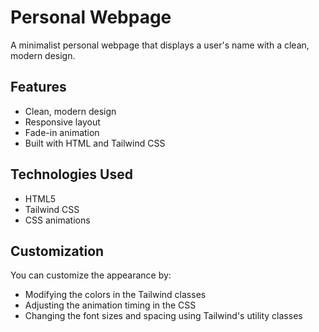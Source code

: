 # Personal Webpage

A minimalist personal webpage that displays a user's name with a clean, modern design.

## Features
- Clean, modern design
- Responsive layout
- Fade-in animation
- Built with HTML and Tailwind CSS

## Technologies Used
- HTML5
- Tailwind CSS
- CSS animations

## Customization
You can customize the appearance by:
- Modifying the colors in the Tailwind classes
- Adjusting the animation timing in the CSS
- Changing the font sizes and spacing using Tailwind's utility classes

